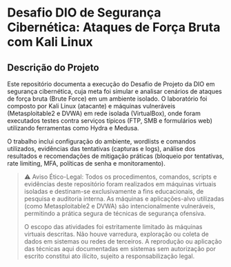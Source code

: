 # Desafio DIO de Segurança Cibernética: Ataques de Força Bruta com Kali Linux

## Descrição do Projeto
Este repositório documenta a execução do Desafio de Projeto da DIO em segurança cibernética, cuja meta foi simular e analisar cenários de ataques de força bruta (Brute Force) em um ambiente isolado. O laboratório foi composto por Kali Linux (atacante) e máquinas vulneráveis (Metasploitable2 e DVWA) em rede isolada (VirtualBox), onde foram executados testes contra serviços típicos (FTP, SMB e formulários web) utilizando ferramentas como Hydra e Medusa.

O trabalho inclui configuração do ambiente, wordlists e comandos utilizados, evidências das tentativas (capturas e logs), análise dos resultados e recomendações de mitigação práticas (bloqueio por tentativas, rate limiting, MFA, políticas de senha e monitoramento).

>⚠️ Aviso Ético-Legal: Todos os procedimentos, comandos, scripts e evidências deste repositório foram realizados em máquinas virtuais isoladas e destinam-se exclusivamente a fins educacionais, de pesquisa e auditoria interna. As máquinas e aplicações-alvo utilizadas (como Metasploitable2 e DVWA) são intencionalmente vulneráveis, permitindo a prática segura de técnicas de segurança ofensiva.
>
>O escopo das atividades foi estritamente limitado às máquinas virtuais descritas. Não houve varredura, exploração ou coleta de dados em sistemas ou redes de terceiros. A reprodução ou aplicação das técnicas aqui documentadas em sistemas sem autorização por escrito constitui ato ilícito, sujeito a responsabilização legal.
